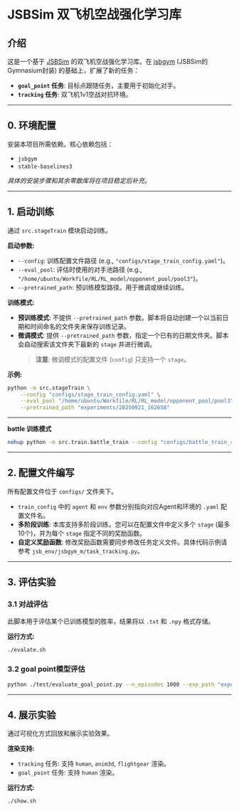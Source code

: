# JSBSim 双飞机空战强化学习库

## 介绍

这是一个基于 [JSBSim](http://jsbsim.sourceforge.net/) 的双飞机空战强化学习库。在 [jsbgym](https://github.com/Gor-Ren/jsbgym) (JSBSim的Gymnasium封装) 的基础上，扩展了新的任务：

-   **`goal_point` 任务**: 目标点跟随任务，主要用于初始化对手。
-   **`tracking` 任务**: 双飞机1v1空战对抗环境。

---

## 0. 环境配置

安装本项目所需依赖。核心依赖包括：

-   `jsbgym`
-   `stable-baselines3`

*具体的安装步骤和其余零散库将在项目稳定后补充。*

---

## 1. 启动训练

通过 `src.stageTrain` 模块启动训练。

**启动参数:**

-   `--config`: 训练配置文件路径 (e.g., `"configs/stage_train_config.yaml"`)。
-   `--eval_pool`: 评估时使用的对手池路径 (e.g., `"/home/ubuntu/Workfile/RL/RL_model/opponent_pool/pool3"`)。
-   `--pretrained_path`: 预训练模型路径。用于微调或继续训练。

**训练模式:**

-   **预训练模式**: 不提供 `--pretrained_path` 参数。脚本将自动创建一个以当前日期和时间命名的文件夹来保存训练记录。
-   **微调模式**: 提供 `--pretrained_path` 参数，指定一个已有的日期文件夹。脚本会自动搜索该文件夹下最新的 `stage` 并进行微调。
    > **注意**: 微调模式的配置文件 (`config`) 只支持一个 `stage`。

**示例:**

```bash
python -m src.stageTrain \
    --config "configs/stage_train_config.yaml" \
    --eval_pool "/home/ubuntu/Workfile/RL/RL_model/opponent_pool/pool3" \
    --pretrained_path "experiments/20250921_162658"
```

---

**battle 训练模式**
```bash
nohup python -m src.train.battle_train --config "configs/battle_train_config.yaml" --pool_path "/home/ubuntu/Workfile/RL/RL_model/opponent_pool/pool4" >output.log 2>&1 &
```

---

## 2. 配置文件编写

所有配置文件位于 `configs/` 文件夹下。

-   `train_config` 中的 `agent` 和 `env` 参数分别指向对应Agent和环境的 `.yaml` 配置文件名。
-   **多阶段训练**: 本库支持多阶段训练。您可以在配置文件中定义多个 `stage` (最多10个)，并为每个 `stage` 指定不同的奖励函数。
-   **自定义奖励函数**: 修改奖励函数需要同步修改任务定义文件。具体代码示例请参考 `jsb_env/jsbgym_m/task_tracking.py`。

---

## 3. 评估实验

### 3.1 对战评估

此脚本用于评估某个已训练模型的胜率，结果将以 `.txt` 和 `.npy` 格式存储。

**运行方式:**

```bash
./evalate.sh
```

### 3.2 goal point模型评估
```bash
python ./test/evaluate_goal_point.py --n_episodes 1000 --exp_path "experiments/goal_point/20250922_095754/stage1/20250923_203916_GoalPointTask_ppo_1layer"
```

---

## 4. 展示实验

通过可视化方式回放和展示实验效果。

**渲染支持:**

-   `tracking` 任务: 支持 `human`, `anim3d`, `flightgear` 渲染。
-   `goal_point` 任务: 支持 `human` 渲染。

**运行方式:**

```bash
./show.sh
```